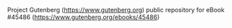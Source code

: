 Project Gutenberg (https://www.gutenberg.org) public repository for eBook #45486 (https://www.gutenberg.org/ebooks/45486)
